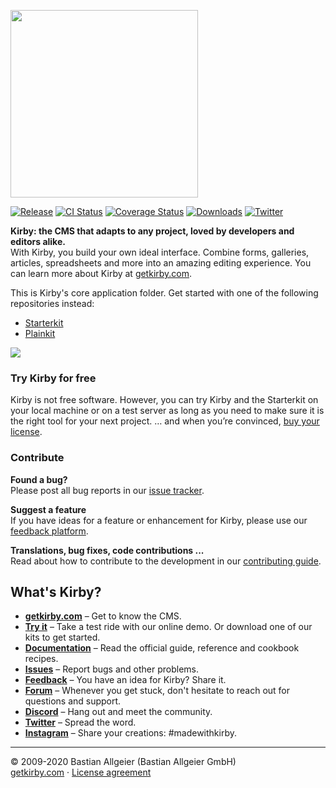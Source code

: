 [<img src="http://getkirby.com/assets/images/github/kirby.jpg" width="300">](https://getkirby.com)   

[![Release](https://flat.badgen.net/github/release/getkirby/kirby/stable?color=yellow)](https://github.com/getkirby/kirby/releases/latest)
[![CI Status](https://flat.badgen.net/github/checks/getkirby/kirby/master)](https://github.com/getkirby/kirby/actions?query=workflow%3ACI)
[![Coverage Status](https://flat.badgen.net/codecov/c/gh/getkirby/kirby/master?label=coverage)](https://codecov.io/gh/getkirby/kirby)
[![Downloads](https://flat.badgen.net/packagist/dt/getkirby/cms?color=red)](https://github.com/getkirby/kirby/releases/latest)
[![Twitter](https://flat.badgen.net/twitter/follow/getkirby?color=cyan)](https://twitter.com/getkirby)

**Kirby: the CMS that adapts to any project, loved by developers and editors alike.**  
With Kirby, you build your own ideal interface. Combine forms, galleries, articles, spreadsheets and more into an amazing editing experience. You can learn more about Kirby at [getkirby.com](https://getkirby.com).  

This is Kirby's core application folder. Get started with one of the following repositories instead:

- [Starterkit](https://github.com/getkirby/starterkit)
- [Plainkit](https://github.com/getkirby/plainkit)

<img src="http://getkirby.com/assets/images/github/kirby-screen.png" />

### Try Kirby for free  
Kirby is not free software. However, you can try Kirby and the Starterkit on your local machine or on a test server as long as you need to make sure it is the right tool for your next project. … and when you’re convinced, [buy your license](https://getkirby.com/buy).

### Contribute

**Found a bug?**  
Please post all bug reports in our [issue tracker](https://github.com/getkirby/kirby/issues).

**Suggest a feature**  
If you have ideas for a feature or enhancement for Kirby, please use our [feedback platform](https://feedback.getkirby.com).

**Translations, bug fixes, code contributions ...**  
Read about how to contribute to the development in our [contributing guide](/.github/CONTRIBUTING.md).



## What's Kirby?
- **[getkirby.com](https://getkirby.com)** – Get to know the CMS.
- **[Try it](https://getkirby.com/try)** – Take a test ride with our online demo. Or download one of our kits to get started.
- **[Documentation](https://getkirby.com/docs/guide)** – Read the official guide, reference and cookbook recipes.
- **[Issues](https://github.com/getkirby/kirby/issues)** – Report bugs and other problems.
- **[Feedback](https://feedback.getkirby.com)** – You have an idea for Kirby? Share it.
- **[Forum](https://forum.getkirby.com)** – Whenever you get stuck, don't hesitate to reach out for questions and support.
- **[Discord](https://chat.getkirby.com)** – Hang out and meet the community.
- **[Twitter](https://twitter.com/getkirby)** – Spread the word.
- **[Instagram](https://www.instagram.com/getkirby/)** – Share your creations: #madewithkirby.

---

© 2009-2020 Bastian Allgeier (Bastian Allgeier GmbH)  
[getkirby.com](https://getkirby.com) · [License agreement](https://getkirby.com/license)
